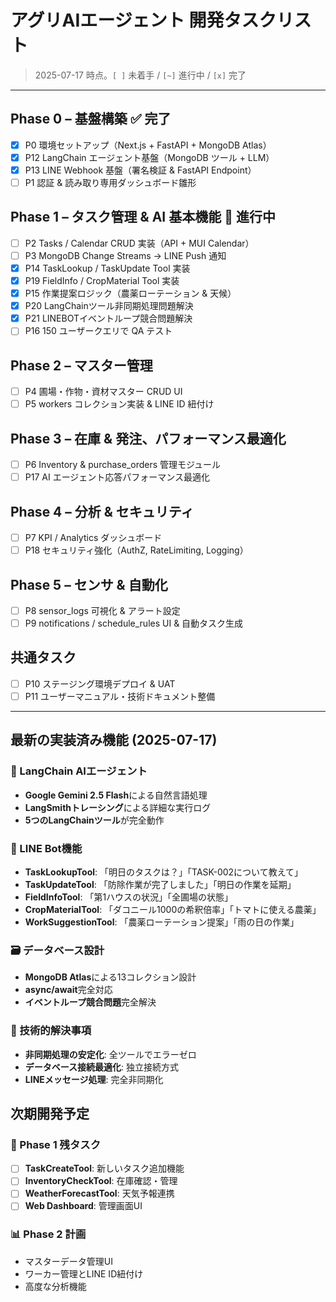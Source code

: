 # アグリAIエージェント 開発タスクリスト

> 2025-07-17 時点。`[ ]` 未着手 / `[~]` 進行中 / `[x]` 完了

---
## Phase 0 – 基盤構築 ✅ **完了**
- [x] P0 環境セットアップ（Next.js + FastAPI + MongoDB Atlas）
- [x] P12 LangChain エージェント基盤（MongoDB ツール + LLM）
- [x] P13 LINE Webhook 基盤（署名検証 & FastAPI Endpoint）
- [ ] P1 認証 & 読み取り専用ダッシュボード雛形

## Phase 1 – タスク管理 & AI 基本機能 🚀 **進行中**
- [ ] P2 Tasks / Calendar CRUD 実装（API + MUI Calendar）
- [ ] P3 MongoDB Change Streams → LINE Push 通知
- [x] P14 TaskLookup / TaskUpdate Tool 実装
- [x] P19 FieldInfo / CropMaterial Tool 実装
- [x] P15 作業提案ロジック（農薬ローテーション & 天候）
- [x] P20 LangChainツール非同期処理問題解決
- [x] P21 LINEBOTイベントループ競合問題解決
- [ ] P16 150 ユーザークエリで QA テスト

## Phase 2 – マスター管理
- [ ] P4 圃場・作物・資材マスター CRUD UI
- [ ] P5 workers コレクション実装 & LINE ID 紐付け

## Phase 3 – 在庫 & 発注、パフォーマンス最適化
- [ ] P6 Inventory & purchase_orders 管理モジュール
- [ ] P17 AI エージェント応答パフォーマンス最適化

## Phase 4 – 分析 & セキュリティ
- [ ] P7 KPI / Analytics ダッシュボード
- [ ] P18 セキュリティ強化（AuthZ, RateLimiting, Logging）

## Phase 5 – センサ & 自動化
- [ ] P8 sensor_logs 可視化 & アラート設定
- [ ] P9 notifications / schedule_rules UI & 自動タスク生成

## 共通タスク
- [ ] P10 ステージング環境デプロイ & UAT
- [ ] P11 ユーザーマニュアル・技術ドキュメント整備

---

## 最新の実装済み機能 (2025-07-17)

### 🤖 LangChain AIエージェント
- **Google Gemini 2.5 Flash**による自然言語処理
- **LangSmithトレーシング**による詳細な実行ログ
- **5つのLangChainツール**が完全動作

### 📱 LINE Bot機能
- **TaskLookupTool**: 「明日のタスクは？」「TASK-002について教えて」
- **TaskUpdateTool**: 「防除作業が完了しました」「明日の作業を延期」
- **FieldInfoTool**: 「第1ハウスの状況」「全圃場の状態」
- **CropMaterialTool**: 「ダコニール1000の希釈倍率」「トマトに使える農薬」
- **WorkSuggestionTool**: 「農薬ローテーション提案」「雨の日の作業」

### 🗃️ データベース設計
- **MongoDB Atlas**による13コレクション設計
- **async/await**完全対応
- **イベントループ競合問題**完全解決

### 🔧 技術的解決事項
- **非同期処理の安定化**: 全ツールでエラーゼロ
- **データベース接続最適化**: 独立接続方式
- **LINEメッセージ処理**: 完全非同期化

## 次期開発予定

### 🎯 Phase 1 残タスク
- [ ] **TaskCreateTool**: 新しいタスク追加機能
- [ ] **InventoryCheckTool**: 在庫確認・管理
- [ ] **WeatherForecastTool**: 天気予報連携
- [ ] **Web Dashboard**: 管理画面UI

### 📊 Phase 2 計画
- マスターデータ管理UI
- ワーカー管理とLINE ID紐付け
- 高度な分析機能